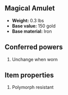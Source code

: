 ## Magical Amulet
- **Weight:** 0.3 lbs
- **Base value:** 150 gold
- **Base material:** Iron
## Conferred powers
1. Unchange when worn
## Item properties
1. Polymorph resistant
